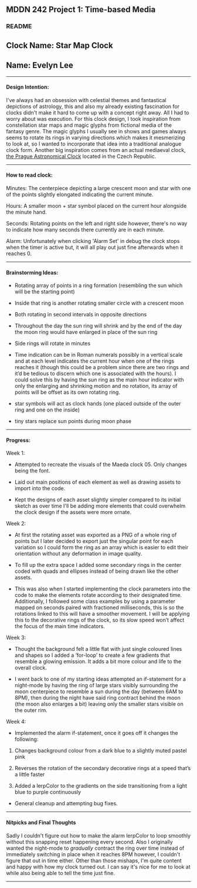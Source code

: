 ## MDDN 242 Project 1: Time-based Media  

### README

## Clock Name: Star Map Clock
## Name: Evelyn Lee

_____________________________________________________________________________________________________
#### Design Intention:

I've always had an obsession with celestial themes and fantastical depictions of astrology, this and also my already existing fascination for clocks didn't make it hard to come up with a concept right away. All I had to worry about was execution.
For this clock design, I took inspiration from constellation star maps and magic glyphs from fictional media of the fantasy genre. The magic glyphs I usually see in shows and games always seems to rotate its rings in varying directions which makes it mesmerizing to look at, so I wanted to incorporate that idea into a traditional analogue clock form. Another big inspiration comes from an actual mediaeval clock, [the Prague Astronomical Clock](https://www.prague.eu/en/object/places/3129/astronomical-clock) located in the Czech Republic.

_____________________________________________________________________________________________________
#### How to read clock:

Minutes: The centerpiece depicting a large crescent moon and star with one of the points slightly elongated indicating the current minute.

Hours: A smaller moon + star symbol placed on the current hour alongside the minute hand.

Seconds: Rotating points on the left and right side however, there's no way to indicate how many seconds there currently are in each minute.

Alarm: Unfortunately when clicking 'Alarm Set' in debug the clock stops when the timer is active but, it will all play out just fine afterwards when it reaches 0.

_____________________________________________________________________________________________________
#### Brainstorming Ideas: 

- Rotating array of points in a ring formation (resembling the sun which will be the starting point) 

- Inside that ring is another rotating smaller circle with a crescent moon 

- Both rotating in second intervals in opposite directions 

- Throughout the day the sun ring will shrink and by the end of the day the moon ring would have enlarged in place of the sun ring 

- Side rings will rotate in minutes 

- Time indication can be in Roman numerals possibly in a vertical scale and at each level indicates the current hour when one of the rings reaches it (though this could be a problem since there are two rings and it’d be tedious to discern which one is associated with the hours). I could solve this by having the sun ring as the main hour indicator with only the enlarging and shrinking motion and no rotation, its array of points will be offset as its own rotating ring.

- star symbols will act as clock hands (one placed outside of the outer ring and one on the inside) 

- tiny stars replace sun points during moon phase 

_____________________________________________________________________________________________________
#### Progress:  

Week 1: 

- Attempted to recreate the visuals of the Maeda clock 05. Only changes being the font.

- Laid out main positions of each element as well as drawing assets to import into the code. 

- Kept the designs of each asset slightly simpler compared to its initial sketch as over time I'll be adding more elements that could overwhelm the clock design if the assets were more ornate. 

 

Week 2: 

- At first the rotating asset was exported as a PNG of a whole ring of points but I later decided to export just the singular point for each variation so I could form the ring as an array which is easier to edit their orientation without any deformation in image quality. 

- To fill up the extra space I added some secondary rings in the center coded with quads and ellipses instead of being drawn like the other assets. 

- This was also when I started implementing the clock parameters into the code to make the elements rotate according to their designated time. Additionally, I followed some class examples by using a parameter mapped on seconds paired with fractioned milliseconds, this is so the rotations linked to this will have a smoother movement. I will be applying this to the decorative rings of the clock, so its slow speed won’t affect the focus of the main time indicators. 

 

Week 3: 

- Thought the background felt a little flat with just single coloured lines and shapes so I added a ‘for-loop’ to create a few gradients that resemble a glowing emission. It adds a bit more colour and life to the overall clock. 

- I went back to one of my starting ideas attempted an if-statement for a night-mode by having the ring of large stars visibly surrounding the moon centerpiece to resemble a sun during the day (between 6AM to 8PM), then during the night have said ring contract behind the moon (the moon also enlarges a bit) leaving only the smaller stars visible on the outer rim. 

 

Week 4: 

- Implemented the alarm if-statement, once it goes off it changes the following: 
1. Changes background colour from a dark blue to a slightly muted pastel pink 

2. Reverses the rotation of the secondary decorative rings at a speed that’s a little faster 

3. Added a lerpColor to the gradients on the side transitioning from a light blue to purple continuously 

- General cleanup and attempting bug fixes. 

_____________________________________________________________________________________________________
#### Nitpicks and Final Thoughts

Sadly I couldn't figure out how to make the alarm lerpColor to loop smoothly without this snapping reset happening every second. Also I originally wanted the night-mode to *gradually* contract the ring over time instead of immediately switching in place when it reaches 8PM however, I couldn't figure that out in time either. Other than those mishaps, I'm quite content and happy with how my clock turned out. I can say it's nice for me to look at while also being able to tell the time just fine.

_____________________________________________________________________________________________________